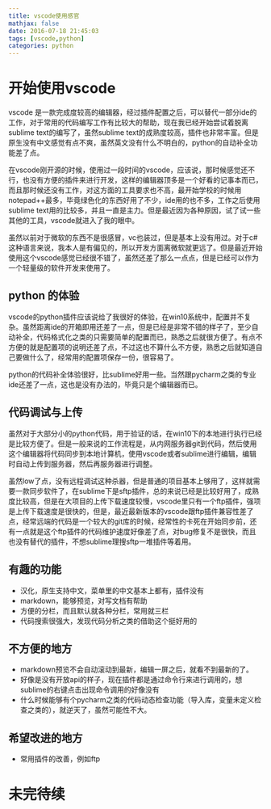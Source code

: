 ```yaml
---
title: vscode使用感官
mathjax: false
date: 2016-07-18 21:45:03
tags: [vscode,python]
categories: python
---
```

# 开始使用vscode
vscode 是一款完成度较高的编辑器，经过插件配置之后，可以替代一部分ide的工作，对于常用的代码编写工作有比较大的帮助，现在我已经开始尝试着脱离sublime text的编写了，虽然sublime text的成熟度较高，插件也非常丰富。但是原生没有中文感觉有点不爽，虽然英文没有什么不明白的，python的自动补全功能差了点。
<!-- more --> 
在vscode刚开源的时候，使用过一段时间的vscode，应该说，那时候感觉还不行，也没有方便的插件来进行开发，这样的编辑器顶多是一个好看的记事本而已，而且那时候还没有工作，对这方面的工具要求也不高，最开始学校的时候用notepad++最多，毕竟绿色化的东西好用了不少，ide用的也不多，工作之后使用sublime text用的比较多，并且一直是主力。但是最近因为各种原因，试了试一些其他的工具，vscode就进入了我的眼中。  

虽然以前对于微软的东西不是很感冒，vc也装过，但是基本上没有用过。对于c#这种语言来说，我本人是有偏见的，所以开发方面离微软就更远了。但是最近开始使用这个vscode感觉已经很不错了，虽然还差了那么一点点，但是已经可以作为一个轻量级的软件开发来使用了。
## python 的体验
vscode的python插件应该说给了我很好的体验，在win10系统中，配置并不复杂。虽然距离ide的开箱即用还差了一点，但是已经是非常不错的样子了，至少自动补全，代码格式化之类的只需要简单的配置而已，熟悉之后就很方便了。有点不方便的就是配置项的说明还差了点，不过这也不算什么不方便，熟悉之后就知道自己要做什么了，经常用的配置项保存一份，很容易了。

python的代码补全体验很好，比sublime好用一些。当然跟pycharm之类的专业ide还差了一点，这也是没有办法的，毕竟只是个编辑器而已。
## 代码调试与上传
虽然对于大部分小的python代码，用于验证的话，在win10下的本地进行执行已经是比较方便了。但是一般来说的工作流程是，从内网服务器git到代码，然后使用这个编辑器将代码同步到本地计算机，使用vscode或者sublime进行编辑，编辑时自动上传到服务器，然后再服务器进行调整。   

虽然low了点，没有远程调试这种杀器，但是普通的项目基本上够用了，这样就需要一款同步软件了，在sublime下是sftp插件，总的来说已经是比较好用了，成熟度比较高，但是在大项目的上传下载速度较慢，vscode里只有一个ftp插件，强项是上传下载速度是很快的，但是，最近最新版本的vscode跟ftp插件兼容性差了点，经常远端的代码是一个较大的git库的时候，经常性的卡死在开始同步前，还有一点就是这个ftp插件的代码维护速度好像差了点，对bug修复不是很快，而且也没有替代的插件，不想sublime理搜sftp一堆插件等着用。
## 有趣的功能
* 汉化，原生支持中文，菜单里的中文基本上都有，插件没有
* markdown，能够预览，对写文档有帮助
* 方便的分栏，而且默认就各种分栏，常用就三栏
* 代码搜索很强大，发现代码分析之类的借助这个挺好用的

## 不方便的地方
* markdown预览不会自动滚动到最新，编辑一屏之后，就看不到最新的了。
* 好像是没有开放api的样子，现在插件都是通过命令行来进行调用的，想sublime的右键点击出现命令调用的好像没有 
* 什么时候能够有个pycharm之类的代码动态检查功能（导入库，变量未定义检查之类的），就逆天了，虽然可能性不大。

## 希望改进的地方
* 常用插件的改善，例如ftp


# 未完待续